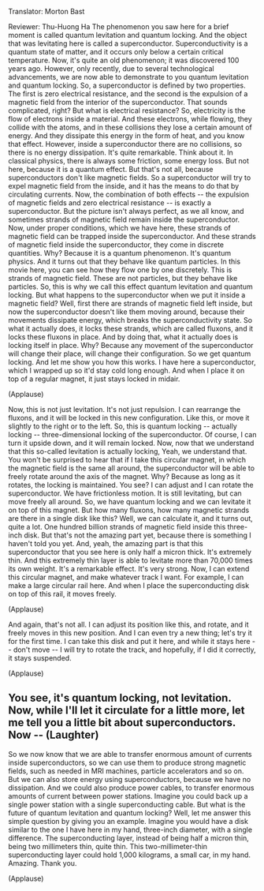 

Translator: Morton Bast

Reviewer: Thu-Huong Ha
The phenomenon you saw here for a brief moment
is called quantum levitation and quantum locking.
And the object that was levitating here
is called a superconductor.
Superconductivity is a quantum state of matter,
and it occurs only below a certain critical temperature.
Now, it&#39;s quite an old phenomenon;
it was discovered 100 years ago.
However, only recently,
due to several technological advancements,
we are now able to demonstrate to you
quantum levitation and quantum locking.
So, a superconductor is defined by two properties.
The first is zero electrical resistance,
and the second is the expulsion of a magnetic field from the interior of the superconductor.
That sounds complicated, right?
But what is electrical resistance?
So, electricity is the flow of electrons inside a material.
And these electrons, while flowing,
they collide with the atoms, and in these collisions
they lose a certain amount of energy.
And they dissipate this energy in the form of heat, and you know that effect.
However, inside a superconductor there are no collisions,
so there is no energy dissipation.
It&#39;s quite remarkable. Think about it.
In classical physics, there is always some friction, some energy loss.
But not here, because it is a quantum effect.
But that&#39;s not all, because superconductors don&#39;t like magnetic fields.
So a superconductor will try to expel magnetic field from the inside,
and it has the means to do that by circulating currents.
Now, the combination of both effects --
the expulsion of magnetic fields and zero electrical resistance --
is exactly a superconductor.
But the picture isn&#39;t always perfect, as we all know,
and sometimes strands of magnetic field remain inside the superconductor.
Now, under proper conditions, which we have here,
these strands of magnetic field can be trapped inside the superconductor.
And these strands of magnetic field inside the superconductor,
they come in discrete quantities.
Why? Because it is a quantum phenomenon. It&#39;s quantum physics.
And it turns out that they behave like quantum particles.
In this movie here, you can see how they flow one by one discretely.
This is strands of magnetic field. These are not particles,
but they behave like particles.
So, this is why we call this effect quantum levitation and quantum locking.
But what happens to the superconductor when we put it inside a magnetic field?
Well, first there are strands of magnetic field left inside,
but now the superconductor doesn&#39;t like them moving around,
because their movements dissipate energy,
which breaks the superconductivity state.
So what it actually does, it locks these strands,
which are called fluxons, and it locks these fluxons in place.
And by doing that, what it actually does is locking itself in place.
Why? Because any movement of the superconductor will change their place,
will change their configuration.
So we get quantum locking. And let me show you how this works.
I have here a superconductor, which I wrapped up so it&#39;d stay cold long enough.
And when I place it on top of a regular magnet,
it just stays locked in midair.

(Applause)

Now, this is not just levitation. It&#39;s not just repulsion.
I can rearrange the fluxons, and it will be locked in this new configuration.
Like this, or move it slightly to the right or to the left.
So, this is quantum locking -- actually locking -- three-dimensional locking of the superconductor.
Of course, I can turn it upside down,
and it will remain locked.
Now, now that we understand that this so-called levitation is actually locking,
Yeah, we understand that.
You won&#39;t be surprised to hear that if I take this circular magnet,
in which the magnetic field is the same all around,
the superconductor will be able to freely rotate around the axis of the magnet.
Why? Because as long as it rotates, the locking is maintained.
You see? I can adjust and I can rotate the superconductor.
We have frictionless motion. It is still levitating, but can move freely all around.
So, we have quantum locking and we can levitate it on top of this magnet.
But how many fluxons, how many magnetic strands are there in a single disk like this?
Well, we can calculate it, and it turns out, quite a lot.
One hundred billion strands of magnetic field inside this three-inch disk.
But that&#39;s not the amazing part yet, because there is something I haven&#39;t told you yet.
And, yeah, the amazing part is that this superconductor that you see here
is only half a micron thick. It&#39;s extremely thin.
And this extremely thin layer is able to levitate more than 70,000 times its own weight.
It&#39;s a remarkable effect. It&#39;s very strong.
Now, I can extend this circular magnet,
and make whatever track I want.
For example, I can make a large circular rail here.
And when I place the superconducting disk on top of this rail,
it moves freely.

(Applause)

And again, that&#39;s not all. I can adjust its position like this, and rotate,
and it freely moves in this new position.
And I can even try a new thing; let&#39;s try it for the first time.
I can take this disk and put it here,
and while it stays here -- don&#39;t move --
I will try to rotate the track,
and hopefully, if I did it correctly,
it stays suspended.

(Applause)

You see, it&#39;s quantum locking, not levitation.
Now, while I&#39;ll let it circulate for a little more,
let me tell you a little bit about superconductors.
Now -- 
(Laughter)
 --
So we now know that we are able to transfer enormous amount of currents inside superconductors,
so we can use them to produce strong magnetic fields,
such as needed in MRI machines, particle accelerators and so on.
But we can also store energy using superconductors,
because we have no dissipation.
And we could also produce power cables, to transfer enormous amounts of current between power stations.
Imagine you could back up a single power station with a single superconducting cable.
But what is the future of quantum levitation and quantum locking?
Well, let me answer this simple question by giving you an example.
Imagine you would have a disk similar to the one I have here in my hand,
three-inch diameter, with a single difference.
The superconducting layer, instead of being half a micron thin,
being two millimeters thin, quite thin.
This two-millimeter-thin superconducting layer could hold 1,000 kilograms, a small car, in my hand.
Amazing. Thank you.

(Applause)


